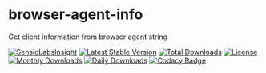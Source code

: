 # browser-agent-info
Get client information from browser agent string

[![SensioLabsInsight](https://insight.sensiolabs.com/projects/ab0874bc-b93e-4e34-82f8-4f1cd326b860/big.png)](https://insight.sensiolabs.com/projects/ab0874bc-b93e-4e34-82f8-4f1cd326b860)
[![Latest Stable Version](https://poser.pugx.org/danielgp/browser-agent-info/v/stable)](https://packagist.org/packages/danielgp/browser-agent-info)
[![Total Downloads](https://poser.pugx.org/danielgp/browser-agent-info/downloads)](https://packagist.org/packages/danielgp/browser-agent-info)
[![License](https://poser.pugx.org/danielgp/browser-agent-info/license)](https://packagist.org/packages/danielgp/browser-agent-info)
[![Monthly Downloads](https://poser.pugx.org/danielgp/browser-agent-info/d/monthly)](https://packagist.org/packages/danielgp/browser-agent-info)
[![Daily Downloads](https://poser.pugx.org/danielgp/browser-agent-info/d/daily)](https://packagist.org/packages/danielgp/browser-agent-info)
[![Codacy Badge](https://api.codacy.com/project/badge/grade/ef50e30027144a3586d70c86ce31621d)](https://www.codacy.com/app/danielpopiniuc/browser-agent-info)
